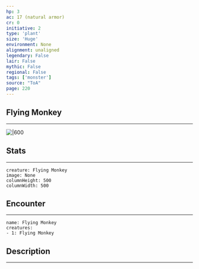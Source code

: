 ```yaml
---
hp: 3
ac: 17 (natural armor)
cr: 0
initiative: 2
type: 'plant'    
size: 'Huge'
environment: None
alignment: unaligned
legendary: False
lair: False
mythic: False
regional: False
tags: ['monster']
source: "ToA"
page: 220
---
```


## Flying Monkey
---

![|600](D:/Program%20Files/5e.tools/img/bestiary/ToA/Flying%20Monkey.jpg)

## Stats
---

```statblock
creature: Flying Monkey
image: None
columnHeight: 500
columnWidth: 500
```

## Encounter
---

```encounter-table
name: Flying Monkey
creatures:
- 1: Flying Monkey
```

## Description
---




